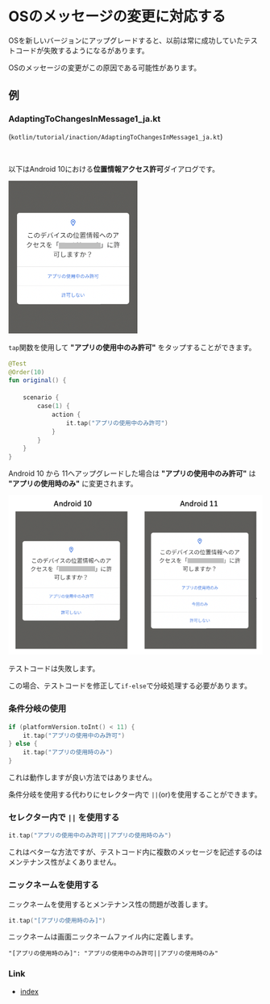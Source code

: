 # OSのメッセージの変更に対応する

OSを新しいバージョンにアップグレードすると、以前は常に成功していたテストコードが失敗するようになるがあります。

OSのメッセージの変更がこの原因である可能性があります。

## 例

### AdaptingToChangesInMessage1_ja.kt

(`kotlin/tutorial/inaction/AdaptingToChangesInMessage1_ja.kt`)

<br>

以下はAndroid 10における**位置情報アクセス許可**ダイアログです。

![](../_images/location_permissions_android_10_ja.png)

`tap`関数を使用して **"アプリの使用中のみ許可"** をタップすることができます。

```kotlin
@Test
@Order(10)
fun original() {

    scenario {
        case(1) {
            action {
                it.tap("アプリの使用中のみ許可")
            }
        }
    }
}
```

Android 10 から 11へアップグレードした場合は **"アプリの使用中のみ許可"** は **"アプリの使用時のみ"** に変更されます。

![](../_images/location_permissions_comparison_ja.png)

テストコードは失敗します。

この場合、テストコードを修正して`if-else`で分岐処理する必要があります。

### 条件分岐の使用

```kotlin
if (platformVersion.toInt() < 11) {
    it.tap("アプリの使用中のみ許可")
} else {
    it.tap("アプリの使用時のみ")
}
```

これは動作しますが良い方法ではありません。

条件分岐を使用する代わりにセレクター内で `||`(or)を使用することができます。

### セレクター内で `||` を使用する

```kotlin
it.tap("アプリの使用中のみ許可||アプリの使用時のみ")
```

これはベターな方法ですが、テストコード内に複数のメッセージを記述するのはメンテナンス性がよくありません。

### ニックネームを使用する

ニックネームを使用するとメンテナンス性の問題が改善します。

```kotlin
it.tap("[アプリの使用時のみ]")
```

ニックネームは画面ニックネームファイル内に定義します。

```
"[アプリの使用時のみ]": "アプリの使用中のみ許可||アプリの使用時のみ"
```

### Link

- [index](../../index_ja.md)

